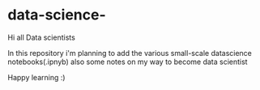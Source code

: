 # data-science-
Hi all Data scientists

In this repository i'm planning to add the various small-scale datascience notebooks(.ipnyb)
also some notes on my way to become data scientist 

Happy learning :)
